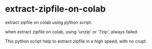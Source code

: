 # extract-zipfile-on-colab
extract zipfile on colab using python script.

when extract zipfile on colab, using 'unzip' or '7zip', always failed.

This python script help to extract zipfile in a high speed, with no crupt.
